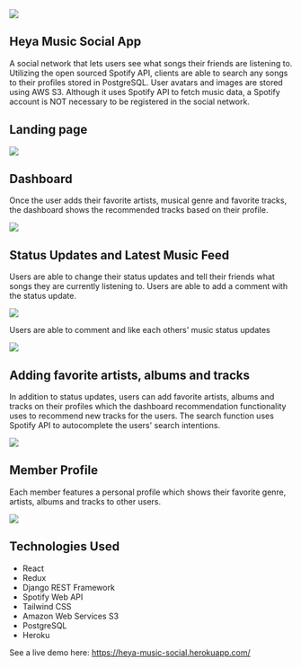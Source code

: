
<img src="https://github.com/synerjay/Heya-Music-Social/blob/main/github/heyamusiclogo.png?raw=true" />

## Heya Music Social App

A social network that lets users see what songs their friends are listening to. Utilizing the open sourced Spotify API, clients are able to search any songs to their profiles stored in PostgreSQL. User avatars and images are stored using AWS S3. Although it uses Spotify API to fetch music data, a Spotify account is NOT necessary to be registered in the social network.

## Landing page

<img src="https://github.com/synerjay/Heya-Music-Social/blob/main/github/landingpage.png?raw=true" />

## Dashboard 
Once the user adds their favorite artists, musical genre and favorite tracks, the dashboard shows the recommended tracks based on their profile.

<img src="https://github.com/synerjay/Heya-Music-Social/blob/main/github/dashboarddemo.gif?raw=true" />

## Status Updates and Latest Music Feed
Users are able to change their status updates and tell their friends what songs they are currently listening to. Users are able to add a comment with the status update.

<img src="https://github.com/synerjay/Heya-Music-Social/blob/main/github/listeningsongdemo.gif?raw=true" />

Users are able to comment and like each others' music status updates

<img src="https://github.com/synerjay/Heya-Music-Social/blob/main/github/statusupdate.png?raw=true" />

## Adding favorite artists, albums and tracks
In addition to status updates, users can add favorite artists, albums and tracks on their profiles which the dashboard recommendation functionality uses to recommend new tracks for the users. The search function uses Spotify API to autocomplete the users' search intentions. 

<img src="https://github.com/synerjay/Heya-Music-Social/blob/main/github/addartistsdemo.gif?raw=true" />

## Member Profile

Each member features a personal profile which shows their favorite genre, artists, albums and tracks to other users.

<img src="https://github.com/synerjay/Heya-Music-Social/blob/main/github/profile.png?raw=true" />

## Technologies Used
- React
- Redux
- Django REST Framework
- Spotify Web API
- Tailwind CSS
- Amazon Web Services S3
- PostgreSQL
- Heroku

See a live demo here: https://heya-music-social.herokuapp.com/

